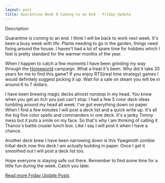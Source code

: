```yaml
---
layout: post
title: Quarantine Week 8 Coming to an End - Friday Update
---
```


Description

Quarantine is coming to an end. I think I will be back to work next week. It's been a busy week with life. Plants needing to go in the garden, things need fixing around the house. I haven't had a lot of spare time for hobbies which I feel is pretty standard for the warmer months of the year.

When I happen to catch a few moments I have been grinding my way through the [Homeworld](https://store.steampowered.com/app/244160/Homeworld_Remastered_Collection/) campaign. What a treat it's been. Why did it take 20 years for me to find this game? If you enjoy RTS(real time strategy) games I would definitely suggest picking it up. Wait for a sale on steam you will be in around 6 to 7 dollars.

I have been brewing magic decks almost nonstop in my head. You know when you get an itch you just can't stop. I had a few 5 color deck ideas tumbling around my head all week. I've got everything down on paper. When I find a few minutes I will post a deck list and a quick write up. It's all the big five color spells and commanders in one deck. It's a janky Timmy mess but it puts a smile on my face. So that's why I am thinking of calling it Thanos's battle crusier lunch box. Like I say I will post it when I have a chance.

Another deck brew I have been narrowing down is this Yawgmoth zombie tribal deck now this deck I am actually building in paper. Once I get it smoothed out I will post a deck list too.

Hope everyone is staying safe out there. Remember to find some time for a little fun during the week. Catch you later.

[Read more Friday Update Posts](https://tactictalisman.github.io/friday/)
